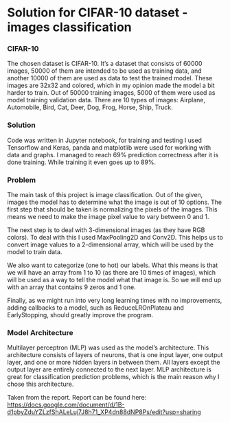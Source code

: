 # Solution for CIFAR-10 dataset - images classification
### CIFAR-10
The chosen dataset is CIFAR-10. It’s a dataset that consists of 60000 images, 50000 of them are intended to be used as training data, and another 10000 of them are used as data to test the trained model. These images are 32x32 and colored, which in my opinion made the model a bit harder to train. Out of 50000 training images, 5000 of them were used as model training validation data. There are 10 types of images: Airplane, Automobile, Bird, Cat, Deer, Dog, Frog, Horse, Ship, Truck.

### Solution
Code was written in Jupyter notebook, for training and testing I used Tensorflow and Keras, panda and matplotlib were used for working with data and graphs.
I managed to reach 69% prediction correctness after it is done training. While training it even goes up to 89%.

### Problem
The main task of this project is image classification. Out of the given, images the model has to determine what the image is out of 10 options. The first step that should be taken is normalizing the pixels of the images. This means we need to make the image pixel value to vary between 0 and 1.

The next step is to deal with 3-dimensional images (as they have RGB colors). To deal with this I used MaxPooling2D and Conv2D. This helps us to convert image values to a 2-dimensional array, which will be used by the model to train data.

We also want to categorize (one to hot) our labels. What this means is that we will have an array from 1 to 10 (as there are 10 times of images),  which will be used as a way to tell the model what that image is. So we will end up with an array that contains 9 zeros and 1 one.

Finally, as we might run into very long learning times with no improvements, adding callbacks to a model, such as ReduceLROnPlateau and EarlyStopping, should greatly improve the program.

### Model Architecture
Multilayer perceptron (MLP) was used as the model’s architecture. This architecture consists of layers of neurons, that is one input layer, one output layer, and one or more hidden layers in between them. All layers except the output layer are entirely connected to the next layer. MLP architecture is great for classification prediction problems, which is the main reason why I chose this architecture.

Taken from the report. Report can be found here: https://docs.google.com/document/d/1B-d1pbyZduYZLzfShALeLuj7J8h71_XP4dn88dNP8Ps/edit?usp=sharing
